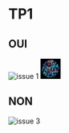 # TP1

## OUI

![issue 1](https://user-images.githubusercontent.com/32545895/214960184-959f0775-9838-4386-9bb4-9c96677cc8c0.png)
![issue 2](../exercices/images/32545895.png)

## NON

![issue 3](https://github.com/glo2003/H23-labo3/blob/main/exercices/images/32545895.png)
